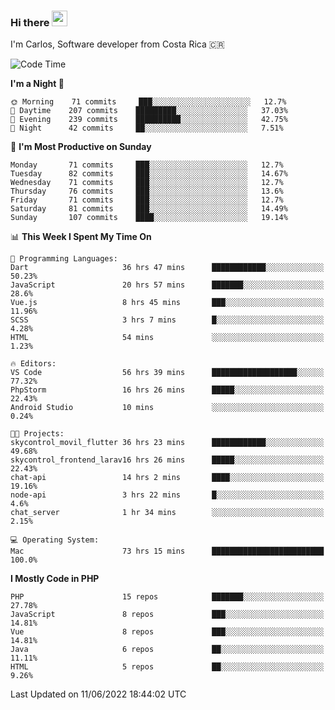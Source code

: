 ### Hi there <img src="https://media.giphy.com/media/hvRJCLFzcasrR4ia7z/giphy.gif" width="25px">

I'm Carlos, Software developer from Costa Rica 🇨🇷

<!--START_SECTION:waka-->
![Code Time](http://img.shields.io/badge/Code%20Time-0%20secs-blue)

**I'm a Night 🦉** 

```text
🌞 Morning    71 commits     ███░░░░░░░░░░░░░░░░░░░░░░   12.7% 
🌆 Daytime    207 commits    █████████░░░░░░░░░░░░░░░░   37.03% 
🌃 Evening    239 commits    ██████████░░░░░░░░░░░░░░░   42.75% 
🌙 Night      42 commits     ██░░░░░░░░░░░░░░░░░░░░░░░   7.51%

```
📅 **I'm Most Productive on Sunday** 

```text
Monday       71 commits     ███░░░░░░░░░░░░░░░░░░░░░░   12.7% 
Tuesday      82 commits     ███░░░░░░░░░░░░░░░░░░░░░░   14.67% 
Wednesday    71 commits     ███░░░░░░░░░░░░░░░░░░░░░░   12.7% 
Thursday     76 commits     ███░░░░░░░░░░░░░░░░░░░░░░   13.6% 
Friday       71 commits     ███░░░░░░░░░░░░░░░░░░░░░░   12.7% 
Saturday     81 commits     ███░░░░░░░░░░░░░░░░░░░░░░   14.49% 
Sunday       107 commits    ████░░░░░░░░░░░░░░░░░░░░░   19.14%

```


📊 **This Week I Spent My Time On** 

```text
💬 Programming Languages: 
Dart                     36 hrs 47 mins      ████████████░░░░░░░░░░░░░   50.23% 
JavaScript               20 hrs 57 mins      ███████░░░░░░░░░░░░░░░░░░   28.6% 
Vue.js                   8 hrs 45 mins       ███░░░░░░░░░░░░░░░░░░░░░░   11.96% 
SCSS                     3 hrs 7 mins        █░░░░░░░░░░░░░░░░░░░░░░░░   4.28% 
HTML                     54 mins             ░░░░░░░░░░░░░░░░░░░░░░░░░   1.23%

🔥 Editors: 
VS Code                  56 hrs 39 mins      ███████████████████░░░░░░   77.32% 
PhpStorm                 16 hrs 26 mins      █████░░░░░░░░░░░░░░░░░░░░   22.43% 
Android Studio           10 mins             ░░░░░░░░░░░░░░░░░░░░░░░░░   0.24%

🐱‍💻 Projects: 
skycontrol_movil_flutter 36 hrs 23 mins      ████████████░░░░░░░░░░░░░   49.68% 
skycontrol_frontend_larav16 hrs 26 mins      █████░░░░░░░░░░░░░░░░░░░░   22.43% 
chat-api                 14 hrs 2 mins       ████░░░░░░░░░░░░░░░░░░░░░   19.16% 
node-api                 3 hrs 22 mins       █░░░░░░░░░░░░░░░░░░░░░░░░   4.6% 
chat_server              1 hr 34 mins        ░░░░░░░░░░░░░░░░░░░░░░░░░   2.15%

💻 Operating System: 
Mac                      73 hrs 15 mins      █████████████████████████   100.0%

```

**I Mostly Code in PHP** 

```text
PHP                      15 repos            ███████░░░░░░░░░░░░░░░░░░   27.78% 
JavaScript               8 repos             ███░░░░░░░░░░░░░░░░░░░░░░   14.81% 
Vue                      8 repos             ███░░░░░░░░░░░░░░░░░░░░░░   14.81% 
Java                     6 repos             ██░░░░░░░░░░░░░░░░░░░░░░░   11.11% 
HTML                     5 repos             ██░░░░░░░░░░░░░░░░░░░░░░░   9.26%

```



 Last Updated on 11/06/2022 18:44:02 UTC
<!--END_SECTION:waka-->
